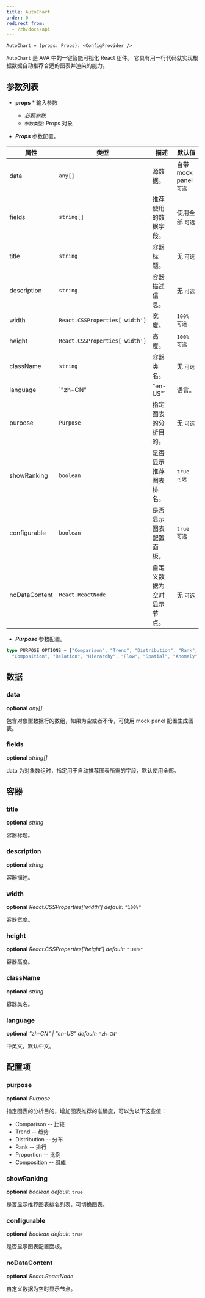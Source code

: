 ```yaml
---
title: AutoChart
order: 0
redirect_from:
  - /zh/docs/api
---
```


```sign
AutoChart = (props: Props): <ConfigProvider />
```

`AutoChart` 是 AVA 中的一键智能可视化 React 组件。
它具有用一行代码就实现根据数据自动推荐合适的图表并渲染的能力。




## 参数列表

* **props** * 输入参数
  * _必要参数_
  * `参数类型`: Props 对象

* ***Props*** 参数配置。

| 属性 | 类型 | 描述 | 默认值 |  
| ----| ---- | ---- | -----|
| data | `any[]` | 源数据。 | 自带 mock panel `可选` |
| fields | `string[]` | 推荐使用的数据字段。 | 使用全部  `可选` |
| title | `string` | 容器标题。 | 无 `可选` |
| description |  `string` | 容器描述信息。 | 无  `可选` |
| width | `React.CSSProperties['width']` | 宽度。 | `100%` `可选` |
| height | `React.CSSProperties['width']` | 高度。 | `100%`  `可选` |
| className |  `string` | 容器类名。 | 无  `可选` |
| language |  `"zh-CN" | "en-US"` | 语言。 | `"zh-CN"`  `可选` |
| purpose |  `Purpose` | 指定图表的分析目的。 | 无  `可选` |
| showRanking |  `boolean` | 是否显示推荐图表排名。 | `true`  `可选` |
| configurable |  `boolean` | 是否显示图表配置面板。 | `true`  `可选` |
| noDataContent |  `React.ReactNode` | 自定义数据为空时显示节点。 | 无  `可选` |

* ***Purpose*** 参数配置。

```ts
type PURPOSE_OPTIONS = ["Comparison", "Trend", "Distribution", "Rank", "Proportion", 
  "Composition", "Relation", "Hierarchy", "Flow", "Spatial", "Anomaly", "Value"];
```

## 数据

### data

<description>**optional** _any[]_</description>

包含对象型数据行的数组，如果为空或者不传，可使用 mock panel 配置生成图表。

### fields

<description>**optional** _string[]_</description>

data 为对象数组时，指定用于自动推荐图表所需的字段，默认使用全部。


## 容器

### title

<description>**optional** _string_</description>

容器标题。

### description

<description>**optional** _string_</description>

容器描述。

### width

<description>**optional** _React.CSSProperties['width']_ _default:_ `"100%"`</description>

容器宽度。

### height

<description>**optional** _React.CSSProperties['height']_ _default:_ `"100%"`</description>

容器高度。

### className

<description>**optional** _string_</description>

容器类名。

### language

<description>**optional** _"zh-CN" | "en-US"_ _default:_ `"zh-CN"`</description>

中英文，默认中文。

## 配置项

### purpose

<description>**optional** _Purpose_</description>

指定图表的分析目的，增加图表推荐的准确度，可以为以下这些值：

* Comparison -- 比较
* Trend -- 趋势
* Distribution -- 分布
* Rank -- 排行
* Proportion -- 比例
* Composition -- 组成

### showRanking

<description>**optional** _boolean_ _default:_ `true`</description>

是否显示推荐图表排名列表，可切换图表。

### configurable

<description>**optional** _boolean_ _default:_ `true`</description>

是否显示图表配置面板。

### noDataContent

<description>**optional** _React.ReactNode_</description>

自定义数据为空时显示节点。
